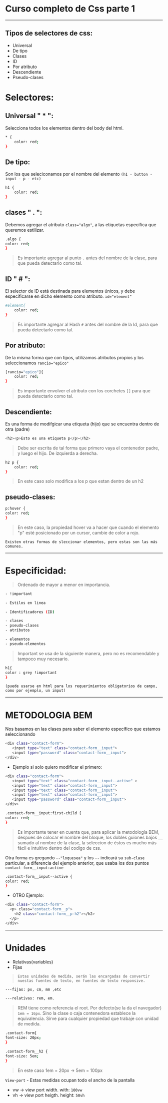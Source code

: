 # Curso completo de Css parte 1

<hr size="2px" color="black" />

## Tipos de selectores de css:

- Universal
- De tipo
- Clases
- ID
- Por atributo
- Descendiente
- Pseudo-clases

# Selectores:

## Universal " \* ":

Selecciona todos los elementos dentro del body del html.

```bash
* {
    color: red;
}
```

## De tipo:

Son los que seleciconamos por el nombre del elemento `(h1 - button - input - p - etc)`

```bash
h1 {
    color: red;
}
```

## clases " . ":

Debemos agregar el atributo `class="algo"`, a las etiquetas específica que queremos estilizar.

```bash
.algo {
color: red;
}
```

> Es importante agregar al punto `.` antes del nombre de la clase, para que pueda detectarlo como tal.

## ID " # ":

El selector de ID está destinada para elementos únicos, y debe especificarse en dicho elemento como atributo. `id="element"`

```bash
#element{
    color: red;
}
```

> Es importante agregar al Hash `#` antes del nombre de la Id, para que pueda detectarlo como tal.

## Por atributo:

De la misma forma que con tipos, utilizamos atributos propios y los seleccionamos
`rancio="epico"`

```bash
[rancio="epico"]{
    color: red;
}
```

> Es importante envolver el atributo con los corchetes `[]` para que pueda detectarlo como tal.

## Descendiente:

Es una forma de modifgicar una etiqueta (hijo) que se encuentra dentro de otra (padre)

```bash
<h2><p>Esto es una etiqueta p</p></h2>
```

> Debe ser escrita de tal forma que primero vaya el contenedor padre, y luego el hijo. De izquierda a derecha.

```bash
h2 p {
    color: red;
}
```

> En este caso solo modifica a los p que estan dentro de un h2

## pseudo-clases:

```bash
p:hover {
color: red;
}
```

> En este caso, la propiedad hover va a hacer que cuando el elemento "p" esté posicionado por un cursor, cambie de color a rojo.

`Existen otras formas de sleccionar elementos, pero estas son las más comunes.`

<hr size="2px" color="black" />

# Especificidad:

> Ordenado de mayor a menor en importancia.

```bash
- !important
```

```bash
- Estilos en linea
```

```bash
- Identificadores (ID)
```

```bash
- clases
- pseudo-clases
- atributos
```

```bash
- elementos
- pseudo-elementos
```

> Important se usa de la siguiente manera, pero no es recomendable y tampoco muy necesario.

```bash
h1{
color : grey !important
}
```

`(puede usarse en html para los requerimientos obligatorios de campo, como por ejemplo, un imput)`

<hr size="2px" color="black" />

# METODOLOGIA BEM

Nos basamos en las clases para saber el elemento específico que estamos seleccionando

```bash
<div class="contact-form">
   <input type="text" class="contact-form__input">
   <input type="password" class="contact-form__input">
</div>
```

- Ejemplo si solo quiero modificar el primero:

```bash
<div class="contact-form">
   <input type="text" class="contact-form__input--active" >
   <input type="text" class="contact-form__input">
   <input type="text" class="contact-form__input">
   <input type="text" class="contact-form__input">
   <input type="password" class="contact-form__input">
</div>
```

```bash
.contact-form__input:first-child {
color: red;
}
```

> Es importante tener en cuenta que, para aplicar la metodología BEM, despues de colocar el nombre del bloque, los dobles guiones bajos `__` sumado al nombre de la clase, la seleccion de éstos es mucho más fácil e intuitivo dentro del codigo de css.

Otra forma es gregando `--"loquesea"` y los `--` indicará su `sub-clase` particular, a diferencia del ejemplo anterior, que usaba los dos puntos `contact-form__input:active`

```bash
.contact-form__input--active {
color: red;
}
```

- OTRO Ejemplo:

```bash
<div class="contact-form">
  <p> class="contact-form__p">
    <h2 class="contact-form__p-h2"></h2>
  </p>
</div>
```

<hr size="2px" color="black" />

# Unidades

- Relativas(variables)
- Fijas

> `Estas unidades de medida, serán las encargadas de convertir nuestas fuentes de texto, en fuentes de texto responsive.`

```bash
---fijas: px, cm, mm ,etc
```

```bash
---relativas: rem, em.
```

> REM tiene como referencia el root.
> Por defecto(se la da el navegador) `1em = 16px`. Sino la clase o caja contenedora establece la equivalencia.
> Sirve para cualquier propiedad que trabaje con unidad de medida.

```bash
.contact-form{
font-size: 20px;
}
```

```bash
.contact-form__h2 {
font-size: 5em;
}
```

> En este caso 1em = 20px -> 5em = 100px

`View-port` - Estas medidas ocupan todo el ancho de la pantalla

- vw -> view port width. with: `100vw`
- vh -> view port heigth. height: `50vh`
